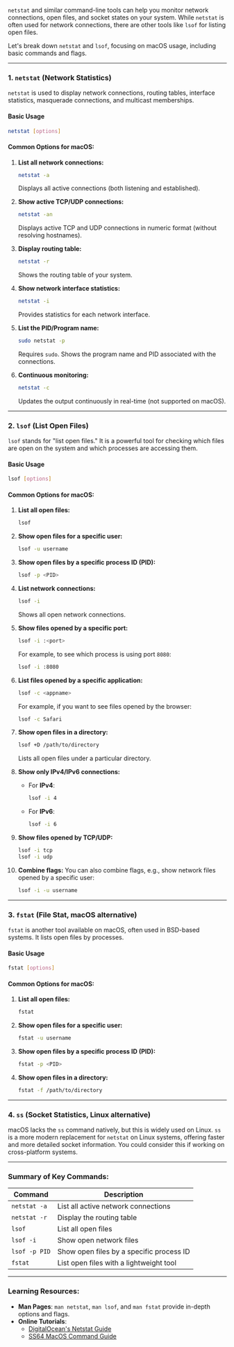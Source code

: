 `netstat` and similar command-line tools can help you monitor network connections, open files, and socket states on your system. While `netstat` is often used for network connections, there are other tools like `lsof` for listing open files.

Let's break down `netstat` and `lsof`, focusing on macOS usage, including basic commands and flags.

---

### 1. **`netstat`** (Network Statistics)

`netstat` is used to display network connections, routing tables, interface statistics, masquerade connections, and multicast memberships.

#### **Basic Usage**
```bash
netstat [options]
```

#### **Common Options for macOS:**
1. **List all network connections:**
   ```bash
   netstat -a
   ```
   Displays all active connections (both listening and established).

2. **Show active TCP/UDP connections:**
   ```bash
   netstat -an
   ```
   Displays active TCP and UDP connections in numeric format (without resolving hostnames).

3. **Display routing table:**
   ```bash
   netstat -r
   ```
   Shows the routing table of your system.

4. **Show network interface statistics:**
   ```bash
   netstat -i
   ```
   Provides statistics for each network interface.

5. **List the PID/Program name:**
   ```bash
   sudo netstat -p
   ```
   Requires `sudo`. Shows the program name and PID associated with the connections.

6. **Continuous monitoring:**
   ```bash
   netstat -c
   ```
   Updates the output continuously in real-time (not supported on macOS).

---

### 2. **`lsof`** (List Open Files)

`lsof` stands for "list open files." It is a powerful tool for checking which files are open on the system and which processes are accessing them.

#### **Basic Usage**
```bash
lsof [options]
```

#### **Common Options for macOS:**
1. **List all open files:**
   ```bash
   lsof
   ```

2. **Show open files for a specific user:**
   ```bash
   lsof -u username
   ```

3. **Show open files by a specific process ID (PID):**
   ```bash
   lsof -p <PID>
   ```

4. **List network connections:**
   ```bash
   lsof -i
   ```
   Shows all open network connections.

5. **Show files opened by a specific port:**
   ```bash
   lsof -i :<port>
   ```
   For example, to see which process is using port `8080`:
   ```bash
   lsof -i :8080
   ```

6. **List files opened by a specific application:**
   ```bash
   lsof -c <appname>
   ```
   For example, if you want to see files opened by the browser:
   ```bash
   lsof -c Safari
   ```

7. **Show open files in a directory:**
   ```bash
   lsof +D /path/to/directory
   ```
   Lists all open files under a particular directory.

8. **Show only IPv4/IPv6 connections:**
   - For **IPv4**:
     ```bash
     lsof -i 4
     ```
   - For **IPv6**:
     ```bash
     lsof -i 6
     ```

9. **Show files opened by TCP/UDP:**
   ```bash
   lsof -i tcp
   lsof -i udp
   ```

10. **Combine flags:**
    You can also combine flags, e.g., show network files opened by a specific user:
    ```bash
    lsof -i -u username
    ```

---

### 3. **`fstat`** (File Stat, macOS alternative)

`fstat` is another tool available on macOS, often used in BSD-based systems. It lists open files by processes.

#### **Basic Usage**
```bash
fstat [options]
```

#### **Common Options for macOS:**
1. **List all open files:**
   ```bash
   fstat
   ```

2. **Show open files for a specific user:**
   ```bash
   fstat -u username
   ```

3. **Show open files by a specific process ID (PID):**
   ```bash
   fstat -p <PID>
   ```

4. **Show open files in a directory:**
   ```bash
   fstat -f /path/to/directory
   ```

---

### 4. **`ss`** (Socket Statistics, Linux alternative)

macOS lacks the `ss` command natively, but this is widely used on Linux. `ss` is a more modern replacement for `netstat` on Linux systems, offering faster and more detailed socket information. You could consider this if working on cross-platform systems.

---

### Summary of Key Commands:

| Command       | Description                                            |
|---------------|--------------------------------------------------------|
| `netstat -a`  | List all active network connections                    |
| `netstat -r`  | Display the routing table                              |
| `lsof`        | List all open files                                    |
| `lsof -i`     | Show open network files                                |
| `lsof -p PID` | Show open files by a specific process ID               |
| `fstat`       | List open files with a lightweight tool                |

---

### Learning Resources:

- **Man Pages**: `man netstat`, `man lsof`, and `man fstat` provide in-depth options and flags.
- **Online Tutorials**:
  - [DigitalOcean's Netstat Guide](https://www.digitalocean.com/community/tutorials/understanding-the-netstat-command)
  - [SS64 MacOS Command Guide](https://ss64.com/osx/)
